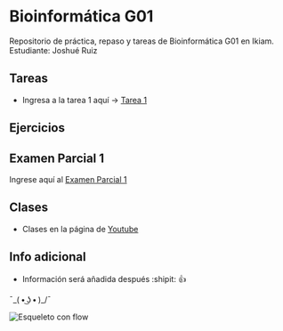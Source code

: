 # Bioinformática G01
Repositorio de práctica, repaso y tareas de Bioinformática G01 en Ikiam. Estudiante: Joshué Ruiz

## Tareas
- Ingresa a la tarea 1 aquí -> [Tarea 1](https://github.com/Joshue2806/bioinfo_g01/tree/main/tarea1)

## Ejercicios 

## Examen Parcial 1
Ingrese aquí al [Examen Parcial 1](https://github.com/Joshue2806/bioinfo_g01/tree/main/2021I_GBI6_ExamenParcial1)

## Clases
- Clases en la página de [Youtube](https://www.youtube.com/playlist?list=PLdBCqyJM7Y73hfUh9ofszFa7LlpburahS)

## Info adicional
  -  Información será añadida después :shipit: :+1:  

¯\_( • ͜ʖ • )_/¯

![Esqueleto con flow](https://i.ibb.co/LC0LNcv/64f167c9e2110e7eff1d51aad01c87-unscreen.gif)
